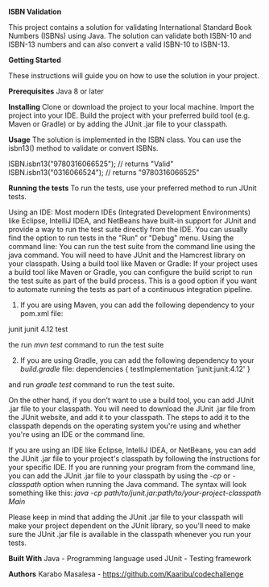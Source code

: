 **ISBN Validation**

This project contains a solution for validating International Standard Book Numbers (ISBNs) using Java. The solution can validate both ISBN-10 and ISBN-13 numbers and can also convert a valid ISBN-10 to ISBN-13.


**Getting Started**

These instructions will guide you on how to use the solution in your project.


**Prerequisites**
Java 8 or later


**Installing**
Clone or download the project to your local machine.
Import the project into your IDE.
Build the project with your preferred build tool (e.g. Maven or Gradle) or by adding the JUnit .jar file to your classpath.


**Usage**
The solution is implemented in the ISBN class. You can use the isbn13() method to validate or convert ISBNs.

ISBN.isbn13("9780316066525"); // returns "Valid"
ISBN.isbn13("0316066524"); // returns "9780316066525"


**Running the tests**
To run the tests, use your preferred method to run JUnit tests.

Using an IDE: Most modern IDEs (Integrated Development Environments) like Eclipse, IntelliJ IDEA, and NetBeans have built-in support for JUnit and provide a way to run the test suite directly from the IDE. You can usually find the option to run tests in the "Run" or "Debug" menu.
Using the command line: You can run the test suite from the command line using the java command. You will need to have JUnit and the Hamcrest library on your classpath.
Using a build tool like Maven or Gradle: If your project uses a build tool like Maven or Gradle, you can configure the build script to run the test suite as part of the build process. This is a good option if you want to automate running the tests as part of a continuous integration pipeline.

1. If you are using Maven, you can add the following dependency to your pom.xml file:
<dependency>
    <groupId>junit</groupId>
    <artifactId>junit</artifactId>
    <version>4.12</version>
    <scope>test</scope>
</dependency>

 the run *mvn test* command to run the test suite

2. If you are using Gradle, you can add the following dependency to your *build.gradle* file:
dependencies {
    testImplementation 'junit:junit:4.12'
}

and run *gradle test* command to run the test suite.

On the other hand, if you don't want to use a build tool, you can add JUnit .jar file to your classpath. You will need to download the JUnit .jar file from the JUnit website, and add it to your classpath. The steps to add it to the classpath depends on the operating system you're using and whether you're using an IDE or the command line.

If you are using an IDE like Eclipse, IntelliJ IDEA, or NetBeans, you can add the JUnit .jar file to your project's classpath by following the instructions for your specific IDE.
If you are running your program from the command line, you can add the JUnit .jar file to your classpath by using the *-cp* or *-classpath* option when running the Java command. The syntax will look something like this:
*java -cp path/to/junit.jar:path/to/your-project-classpath Main*

Please keep in mind that adding the JUnit .jar file to your classpath will make your project dependent on the JUnit library, so you'll need to make sure the JUnit .jar file is available in the classpath whenever you run your tests.


**Built With**
Java - Programming language used
JUnit - Testing framework

**Authors**
Karabo Masalesa - https://github.com/Kaaribu/codechallenge
